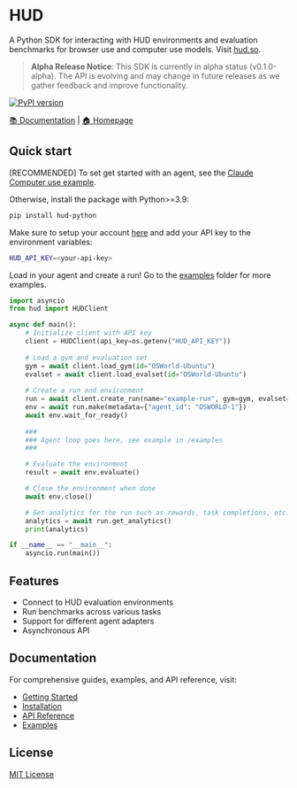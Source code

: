 # HUD

A Python SDK for interacting with HUD environments and evaluation benchmarks for browser use and computer use models. Visit [hud.so](https://hud.so).

> **Alpha Release Notice**: This SDK is currently in alpha status (v0.1.0-alpha). The API is evolving and may change in future releases as we gather feedback and improve functionality.

[![PyPI version](https://img.shields.io/pypi/v/hud-python)](https://pypi.org/project/hud-python/)

[📚 Documentation](https://documentation.hud.so) | [🏠 Homepage](https://hud.so)


## Quick start

[RECOMMENDED] To set get started with an agent, see the [Claude Computer use example](https://github.com/Human-Data/hud-sdk/tree/main/examples).


Otherwise, install the package with Python>=3.9:
```bash
pip install hud-python
```

Make sure to setup your account [here](https://hud.so/settings) and add your API key to the environment variables:
```bash
HUD_API_KEY=<your-api-key>
```

Load in your agent and create a run! Go to the [examples](https://github.com/Human-Data/hud-sdk/tree/main/examples) folder for more examples.
```python
import asyncio
from hud import HUDClient

async def main():
    # Initialize client with API key
    client = HUDClient(api_key=os.getenv("HUD_API_KEY"))
    
    # Load a gym and evaluation set
    gym = await client.load_gym(id="OSWorld-Ubuntu")
    evalset = await client.load_evalset(id="OSWorld-Ubuntu")
    
    # Create a run and environment
    run = await client.create_run(name="example-run", gym=gym, evalset=evalset)
    env = await run.make(metadata={"agent_id": "OSWORLD-1"})
    await env.wait_for_ready()
    
    ### 
    ### Agent loop goes here, see example in /examples
    ###

    # Evaluate the environment
    result = await env.evaluate()

    # Close the environment when done
    await env.close()

    # Get analytics for the run such as rewards, task completions, etc.
    analytics = await run.get_analytics()
    print(analytics)

if __name__ == "__main__":
    asyncio.run(main())
```

## Features

- Connect to HUD evaluation environments
- Run benchmarks across various tasks
- Support for different agent adapters
- Asynchronous API

## Documentation

For comprehensive guides, examples, and API reference, visit:
- [Getting Started](https://docs.hud.so/introduction)
- [Installation](https://docs.hud.so/installation)
- [API Reference](https://docs.hud.so/api-reference)
- [Examples](https://docs.hud.so/examples)

## License

[MIT License](LICENSE)

